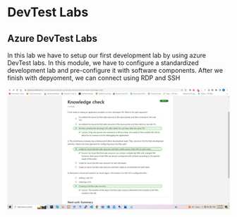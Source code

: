 # DevTest Labs

## Azure DevTest Labs

In this lab we have to setup our first development lab by using azure DevTest labs. In this module, we have to configure a standardized development lab and pre-configure it with software components. After we finish with depyoment, we can connect using RDP and SSH

![DevTest Lab Exercize](DevLab.jpg "DevTest Lab")
